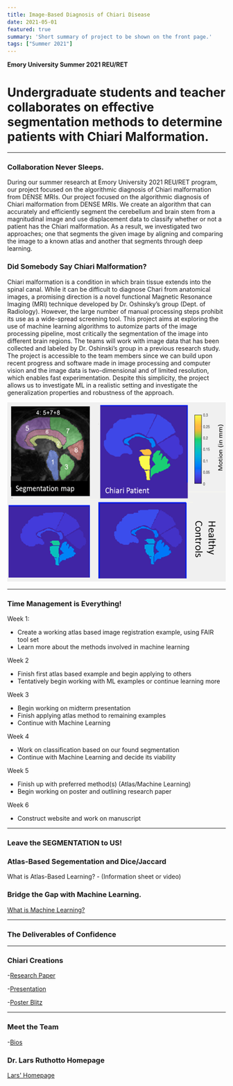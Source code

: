 ```yaml
---
title: Image-Based Diagnosis of Chiari Disease
date: 2021-05-01
featured: true
summary: 'Short summary of project to be shown on the front page.'
tags: ["Summer 2021"]
---
```


**Emory University Summer 2021 REU/RET**
# Undergraduate students and teacher collaborates on effective segmentation methods to determine patients with Chiari Malformation.

---
### Collaboration Never Sleeps. 
 During our summer research at Emory University 2021 REU/RET program, our project focused on the algorithmic diagnosis of Chiari malformation from DENSE MRIs. Our project focused on the algorithmic diagnosis of Chiari malformation from DENSE MRIs. We create an algorithm that can accurately and efficiently segment the cerebellum and brain stem from a magnitudinal image and use displacement data to classify whether or not a patient has the Chiari malformation.  As a result, we investigated two approaches; one that segments the given image by aligning and comparing the image to a known atlas and another that segments through deep learning.
 
### Did Somebody Say Chiari Malformation?
Chiari malformation is a condition in which brain tissue extends into the spinal canal.  While it can be difficult to diagnose Chari  from  anatomical  images,  a  promising  direction  is  a  novel  functional  Magnetic Resonance Imaging (MRI) technique developed by Dr.  Oshinsky’s group (Dept.  of Radiology).  However, the large number of manual processing steps prohibit its use as a wide-spread screening tool. This  project  aims  at  exploring  the  use  of  machine  learning  algorithms  to  automize  parts  of the image processing pipeline,  most critically the segmentation of the image into different brain regions.  The teams will work with image data that has been collected and labeled by Dr.  Oshinski’s group in a previous research study.  The project is accessible to the team members since we can build  upon  recent  progress  and  software  made  in  image  processing  and  computer vision and the image data is two-dimensional and of limited resolution, which enables fast experimentation.  Despite this simplicity, the project allows us to investigate ML in a realistic setting and investigate the generalization properties and robustness of the approach.

![mainImage](img/Chiari-Synergy.png "Chiari Synergy")

---
### Time Management is Everything!  

 Week 1: 
 - Create a working atlas based image registration example, using FAIR tool set
 - Learn more about the methods involved in machine learning    
 
 Week 2 
 - Finish first atlas based example and begin applying to others
 - Tentatively begin working with ML examples or continue learning more
 
 Week 3 
- Begin working on midterm presentation
- Finish applying atlas method to remaining examples
- Continue with Machine Learning 
       
 Week 4 
- Work on classification based on our found segmentation
- Continue with Machine Learning and decide its viability
        
 Week 5 
- Finish up with preferred method(s) (Atlas/Machine Learning)
- Begin working on poster and outlining research paper
    
Week 6 
- Construct website and work on manuscript           
---

### Leave the SEGMENTATION to US!


### Atlas-Based Segementation and Dice/Jaccard

What is Atlas-Based Learning? - (Information sheet or video)

### Bridge the Gap with Machine Learning. 

[What is Machine Learning?](https://youtu.be/QghjaS0WQQU)

---
### The Deliverables of Confidence 


---
### Chiari Creations
-[Research Paper](.ResearchPaper.md)

-[Presentation](https://github.com/EmoryMLIP/emory-reu-ret-website/blob/f5a9de7a766a012b8202acd87ac4c427d2ec2016/content/projects/2021-chiari/Chiari_Disease_Presentation%20(2).pdf)

-[Poster Blitz](https://youtu.be/tdjXj3JdpQU)

---
### Meet the Team
-[Bios](https://github.com/EmoryMLIP/emory-reu-ret-website/blob/72789f2938cc9b40d8a2c55fa3e46f7d455ace46/content/projects/2021-chiari/Bios)

### Dr. Lars Ruthotto Homepage

[Lars' Homepage](https://www.mathcs.emory.edu/~lruthot/)




